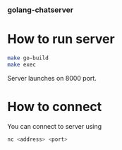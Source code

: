 ### golang-chatserver

# How to run server
```bash
make go-build
make exec
```
Server launches on 8000 port.
# How to connect
You can connect to server using 
```bash
nc <address> <port>
```